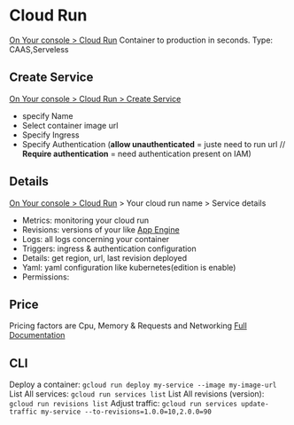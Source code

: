 # Cloud Run
[On Your console > Cloud Run](https://console.cloud.google.com/run)
Container to production in seconds. Type: CAAS,Serveless
## Create Service
[On Your console > Cloud Run > Create Service](https://console.cloud.google.com/run)
- specify Name
- Select container image url
- Specify Ingress
- Specify Authentication (**allow unauthenticated** = juste need to run url // **Require authentication** = need authentication present on IAM)
## Details
[On Your console > Cloud Run](https://console.cloud.google.com/run) > Your cloud run name > Service details
- Metrics: monitoring your cloud run
- Revisions: versions of your like [App Engine](app_engine.md#version)
- Logs: all logs concerning your container
- Triggers: ingress & authentication configuration
- Details: get region, url, last revision deployed
- Yaml: yaml configuration like kubernetes(edition is enable)
- Permissions: 
## Price
Pricing factors  are Cpu, Memory & Requests and Networking
[Full Documentation](https://cloud.google.com/run/pricing)
## CLI
Deploy a container: `gcloud run deploy my-service --image my-image-url`
List All services: `gcloud run services list`
List All revisions (version): `gcloud run revisions list`
Adjust traffic: `gcloud run services update-traffic my-service --to-revisions=1.0.0=10,2.0.0=90`